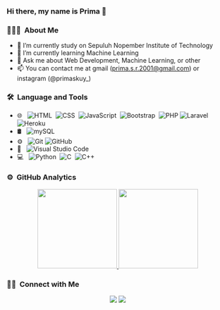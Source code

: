 ### Hi there, my name is Prima 👋

<!--
**primasr/primasr** is a ✨ _special_ ✨ repository because its `README.md` (this file) appears on your GitHub profile.

Here are some ideas to get you started:
-->
### 👨🏻‍💻 &nbsp;About Me

- 🔭 I’m currently study on Sepuluh Nopember Institute of Technology
- 🌱 I’m currently learning Machine Learning
- 💬 Ask me about Web Development, Machine Learning, or other
- 📫 You can contact me at gmail (prima.s.r.2001@gmail.com) or instagram (@primaskuy_)
<!--
- 👯 I’m looking to collaborate on ...
- 🤔 I’m looking for help with ...
- 😄 Pronouns: ...
- ⚡ Fun fact: ...
-->

### 🛠 &nbsp;Language and Tools

- 🌐 &nbsp;
  ![HTML](https://img.shields.io/badge/-HTML5-05122A?style=flat&logo=HTML5)&nbsp;
  ![CSS](https://img.shields.io/badge/-CSS3-05122A?style=flat&logo=CSS3&logoColor=1572B6)&nbsp;
  ![JavaScript](https://img.shields.io/badge/-JavaScript-05122A?style=flat&logo=javascript)&nbsp;
  ![Bootstrap](https://img.shields.io/badge/-Bootstrap-05122A?style=flat&logo=bootstrap&logoColor=563D7C)&nbsp;
  ![PHP](https://img.shields.io/badge/PHP-05122A?style=flat&logo=php)
  ![Laravel](https://img.shields.io/badge/Laravel-05122A?style=flat&logo=laravel)&nbsp;
  ![Heroku]( 	https://img.shields.io/badge/Heroku-05122A?style=flat&logo=heroku)
- 🛢 &nbsp;
  ![mySQL](https://img.shields.io/badge/-MySQL-05122A?style=flat&logo=mysql)
- ⚙️ &nbsp;
  ![Git](https://img.shields.io/badge/-Git-05122A?style=flat&logo=git)
  ![GitHub](https://img.shields.io/badge/-GitHub-05122A?style=flat&logo=github)
- 🔧 &nbsp;
  ![Visual Studio Code](https://img.shields.io/badge/-Visual%20Studio%20Code-05122A?style=flat&logo=visual-studio-code&logoColor=007ACC)
- 💻 &nbsp;
  ![Python](https://img.shields.io/badge/-Python-05122A?style=flat&logo=python)&nbsp;
  ![C](https://img.shields.io/badge/-C-05122A?style=flat&logo=C&logoColor=A8B9CC)&nbsp;
  ![C++](https://img.shields.io/badge/-C++-05122A?style=flat&logo=C%2B%2B&logoColor=00599C)&nbsp;

### ⚙️ &nbsp;GitHub Analytics

<p align="center">
<a href="https://github.com/primasr">
  <img height="180em" src="https://github-readme-stats-eight-theta.vercel.app/api?username=primasr&show_icons=true&theme=algolia&include_all_commits=true&count_private=true"/>
  <img height="180em" src="https://github-readme-stats-eight-theta.vercel.app/api/top-langs/?username=primasr&layout=compact&langs_count=8&theme=algolia"/>
</a>
</p>


### 🤝🏻 &nbsp;Connect with Me

<p align="center">
<a href="https://www.linkedin.com/in/prima-secondary-ramadhan-b38624201/"><img src="https://img.shields.io/badge/-Prima%20Secondary%20R-0077B5?style=flat&logo=Linkedin&logoColor=white"/></a>
<a href="https://www.instagram.com/primaskuy_/"><img src="https://img.shields.io/badge/-@primaskuy__-E4405F?style=flat&logo=Instagram&logoColor=white"/></a>
</p>
